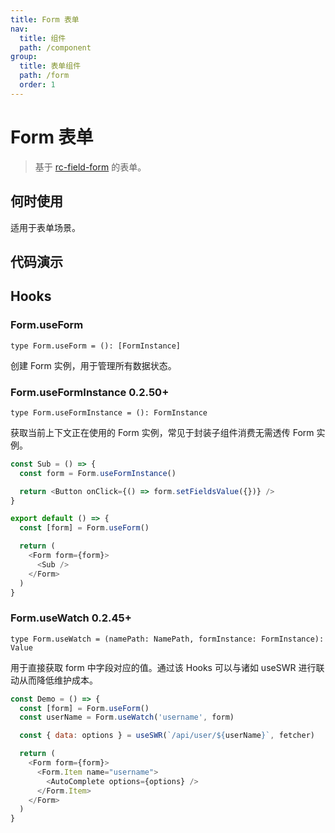 ```yaml
---
title: Form 表单
nav:
  title: 组件
  path: /component
group:
  title: 表单组件
  path: /form
  order: 1
---
```


# Form 表单

> 基于 [rc-field-form](https://field-form-react-component.vercel.app/) 的表单。

## 何时使用

适用于表单场景。

## 代码演示

<code src="./__fixtures__/base.tsx"></code>

<code src="./__fixtures__/ref.tsx"></code>

<code src="./__fixtures__/context.tsx"></code>

<code src="./__fixtures__/deps.tsx"></code>

<code src="./__fixtures__/list.tsx"></code>

<code src="./__fixtures__/use-form-instance.tsx"></code>

## Hooks

### Form.useForm

`type Form.useForm = (): [FormInstance]`

创建 Form 实例，用于管理所有数据状态。

### Form.useFormInstance <Badge>0.2.50+</Badge>

`type Form.useFormInstance = (): FormInstance`

获取当前上下文正在使用的 Form 实例，常见于封装子组件消费无需透传 Form 实例。

```js | pure
const Sub = () => {
  const form = Form.useFormInstance()

  return <Button onClick={() => form.setFieldsValue({})} />
}

export default () => {
  const [form] = Form.useForm()

  return (
    <Form form={form}>
      <Sub />
    </Form>
  )
}
```

### Form.useWatch <Badge>0.2.45+</Badge>

`type Form.useWatch = (namePath: NamePath, formInstance: FormInstance): Value`

用于直接获取 form 中字段对应的值。通过该 Hooks 可以与诸如 useSWR 进行联动从而降低维护成本。

```js | pure
const Demo = () => {
  const [form] = Form.useForm()
  const userName = Form.useWatch('username', form)

  const { data: options } = useSWR(`/api/user/${userName}`, fetcher)

  return (
    <Form form={form}>
      <Form.Item name="username">
        <AutoComplete options={options} />
      </Form.Item>
    </Form>
  )
}
```
